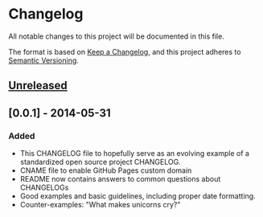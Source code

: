 # Changelog
All notable changes to this project will be documented in this file.

The format is based on [Keep a Changelog](https://keepachangelog.com/en/1.0.0/),
and this project adheres to [Semantic Versioning](https://semver.org/spec/v2.0.0.html).

## [Unreleased]

## [0.0.1] - 2014-05-31
### Added
- This CHANGELOG file to hopefully serve as an evolving example of a
  standardized open source project CHANGELOG.
- CNAME file to enable GitHub Pages custom domain
- README now contains answers to common questions about CHANGELOGs
- Good examples and basic guidelines, including proper date formatting.
- Counter-examples: "What makes unicorns cry?"

[Unreleased]: https://github.com/eirikur-ari/puppet-dotfiles/compare/1.1.0...HEAD
[1.1.0]: https://github.com/eirikur-ari/puppet-dotfiles/compare/1.0.0...1.1.0
[1.0.0]: https://github.com/eirikur-ari/puppet-dotfiles/releases/tag/1.0.0